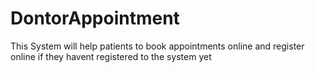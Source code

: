 # DontorAppointment
This System will help patients to book appointments online and register online if they havent registered to the system yet
